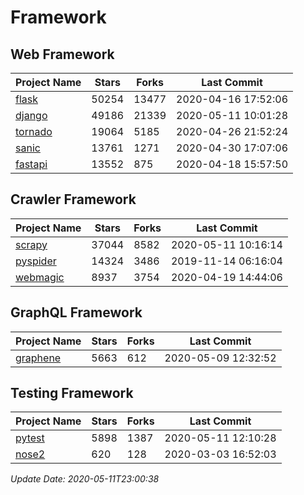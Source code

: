 # Framework

## Web Framework

| Project Name | Stars | Forks | Last Commit |
| ------------ | ----- | ----- | ----------- |
| [flask](https://github.com/pallets/flask) | 50254 | 13477 | 2020-04-16 17:52:06 |
| [django](https://github.com/django/django) | 49186 | 21339 | 2020-05-11 10:01:28 |
| [tornado](https://github.com/tornadoweb/tornado) | 19064 | 5185 | 2020-04-26 21:52:24 |
| [sanic](https://github.com/huge-success/sanic) | 13761 | 1271 | 2020-04-30 17:07:06 |
| [fastapi](https://github.com/tiangolo/fastapi) | 13552 | 875 | 2020-04-18 15:57:50 |

## Crawler Framework

| Project Name | Stars | Forks | Last Commit |
| ------------ | ----- | ----- | ----------- |
| [scrapy](https://github.com/scrapy/scrapy) | 37044 | 8582 | 2020-05-11 10:16:14 |
| [pyspider](https://github.com/binux/pyspider) | 14324 | 3486 | 2019-11-14 06:16:04 |
| [webmagic](https://github.com/code4craft/webmagic) | 8937 | 3754 | 2020-04-19 14:44:06 |

## GraphQL Framework

| Project Name | Stars | Forks | Last Commit |
| ------------ | ----- | ----- | ----------- |
| [graphene](https://github.com/graphql-python/graphene) | 5663 | 612 | 2020-05-09 12:32:52 |

## Testing Framework

| Project Name | Stars | Forks | Last Commit |
| ------------ | ----- | ----- | ----------- |
| [pytest](https://github.com/pytest-dev/pytest) | 5898 | 1387 | 2020-05-11 12:10:28 |
| [nose2](https://github.com/nose-devs/nose2) | 620 | 128 | 2020-03-03 16:52:03 |

*Update Date: 2020-05-11T23:00:38*